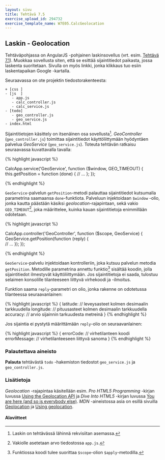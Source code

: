 ```yaml
---
layout: sivu
title: Tehtävä 7.5
exercise_upload_id: 294732
exercise_template_name: W7E05.CalcGeolocation
---
```


## Laskin - Geolocation

Tehtäväpohjassa on AngularJS -pohjainen laskinsovellus (vrt. esim. [Tehtävä 7.1](../tehtava71)). Muokkaa sovellusta siten, että se esittää sijaintitiedot paikasta, jossa laskenta suoritetaan. Sivulla on myös linkki, jonka klikkaus tuo esiin laskentapaikan Google -kartalla.

Seuraavassa on ote projektin tiedostorakenteesta:

~~~
+ [css ]
- [js  ]
   - app.js
   - calc_controller.js
   - calc_service.js
- [todo]
   - geo_controller.js
   - geo_service.js
- index.html    
~~~

Sijaintitietojen käsittely on itsenäinen osa sovellusta[^1]. *GeoController* (`geo_controller.js`) toimittaa sijaintitiedot käyttöliittymään hyödyntäen palvelua *GeoService* (`geo_service.js`). Toteuta tehtävän ratkaisu seuraavassa kuvattavalla tavalla:

[^1]: Laskin on tehtävässä lähinnä rekvisiitan asemassa.


{% highlight javascript %}

CalcApp.service('GeoService', function ($window, GEO_TIMEOUT) {
    this.getPosition = function (done) {
        // ...
    };
});

{% endhighlight %}

`GeoService`-palvelun `getPosition`-metodi palauttaa sijaintitiedot kutsumalla parametrina saamaansa `done`-funktiota. Palveluun injektoidaan `$window` -olio, jonka kautta päästään käsiksi *geolocation*-rajapintaan, sekä vakio `GEO_TIMEOUT`[^2], joka määrittelee, kuinka kauan sijaintitietoja enimmillään odotetaan. 

[^2]: Vakiolle asetetaan arvo tiedostossa `app.js`.

{% highlight javascript %}

CalcApp.controller('GeoController', function ($scope, GeoService) {    
    GeoService.getPosition(function (reply) {        
        // ...
    });
});

{% endhighlight %}

`GeoService`-palvelu injektoidaan kontrolleriin, joka kutsuu palvelun metodia `getPosition`. Metodille parametrina annettu funktio[^3] sisältää koodin, jolla sijaintitiedot ilmestyvät käyttöliittymään. Jos sijaintitietoja ei saada, tulostuu selaimen konsolille tilanteeseen liittyvä virhekoodi ja -ilmoitus.

[^3]: Funktiossa koodi tulee suorittaa `$scope`-olion `$apply`-metodilla.  

Funktion saama `reply`-parametri on olio, jonka rakenne on odotetussa tilanteessa seuraavanlainen:

{% highlight javascript %}
{
  latitude:   // leveysasteet kolmen desimaalin tarkkuudella
  longitude:  // pituusasteet kolmen desimaalin tarkkuudella
  accuracy:   // arvio sijainnin tarkuudesta metreinä
}
{% endhighlight %}

Jos sijaintia ei pystytä määrittämään `reply`-olio on seuraavanlainen:

{% highlight javascript %}
{
  errorCode:    // virhetilanteen koodi
  errorMessage: // virhetilanteeseen liittyvä sanoma
}
{% endhighlight %}


### Palautettava aineisto

**Palauta** tehtävästä `todo` -hakemiston tiedostot `geo_service.js` ja `geo_controller.js`. 

### Lisätietoja

*Geolocation* -rajapintaa käsitellään esim. *Pro HTML5 Programming* -kirjan luvussa [Using the Geolocation API][lubbers-chp5] ja *Dive Into HTML5* -kirjan luvussa [You are here
(and so is everybody else)][pilgrim-chp6]. *MDN* -aineistossa asia on esillä sivuilla [Geolocation][mdn-geo] ja [Using geolocation][mdn-using-geo].

[lubbers-chp5]: http://rd.springer.com/chapter/10.1007/978-1-4302-3865-2_5
[pilgrim-chp6]: http://diveintohtml5.info/geolocation.html
[mdn-geo]: https://developer.mozilla.org/en-US/docs/Web/API/Geolocation
[mdn-using-geo]: https://developer.mozilla.org/en-US/docs/Web/API/Geolocation/Using_geolocation

#### Alaviitteet

